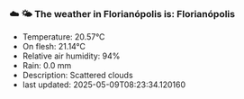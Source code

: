 ### ☁️ 🌤️  The weather in Florianópolis is: Florianópolis

- Temperature: 20.57°C
- On flesh: 21.14°C
- Relative air humidity: 94%
- Rain: 0.0 mm
- Description: Scattered clouds
- last updated: 2025-05-09T08:23:34.120160

